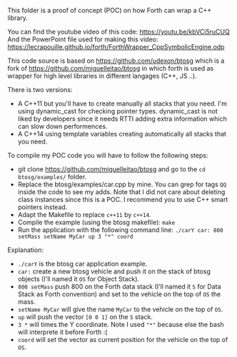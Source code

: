 This folder is a proof of concept (POC) on how Forth can wrap a C++ library.

You can find the youtube video of this code: https://youtu.be/kbVCi5ruCUQ
And the PowerPoint file used for making this video: https://lecrapouille.github.io/forth/ForthWrapper_CppSymbolicEngine.odp

This code source is based on https://github.com/udexon/btosg which is a fork of https://github.com/miguelleitao/btosg in which forth is used as wrapper for high level libraries in different langages (C++, JS ..).

There is two versions:
- A C++11 but you'll have to create manually all stacks that you need. I'm using dynamic_cast for checking pointer types. dynamic_cast is not liked by developers since it needs RTTI adding extra information which can slow down performences.
- A C++14 using template variables creating automatically all stacks that you need.

To compile my POC code you will have to follow the following steps:
- git clone https://github.com/miguelleitao/btosg and go to the `cd btosg/examples/` folder.
- Replace the btosg/examples/car.cpp by mine. You can grep for tags `QQ` inside the code to see my adds. Note that I did not care about deleting class instances since this is a POC. I recommend you to use C++ smart pointers instead.
- Adapt the Makefile to replace `c++11` by `c++14`.
- Compile the example (using the btosg makefile): `make`
- Run the application with the following command line: `./carY car: 800 setMass setName MyCar up 3 "*" coord`

Explanation:
- `./carY` is the btosg car application example.
- `car:` create a new btosg vehicle and push it on the stack of btosg objects (I'll named it `OS` for Object Stack).
- `800 setMass` push 800 on the Forth data stack (I'll named it `S` for Data Stack as Forth convention) and set to the vehicle on the top of `OS` the mass.
- `setName MyCar` will give the name `MyCar` to the vehicle on the top of `OS`.
- `up` will push the vector `[0 0 1]` on the `S` stack.
- `3 *` will times the Y coordinate. Note I used `"*"` because else the bash will interprete it before Forth :(
- `coord` will set the vector as current position for the vehicle on the top of `OS`.
